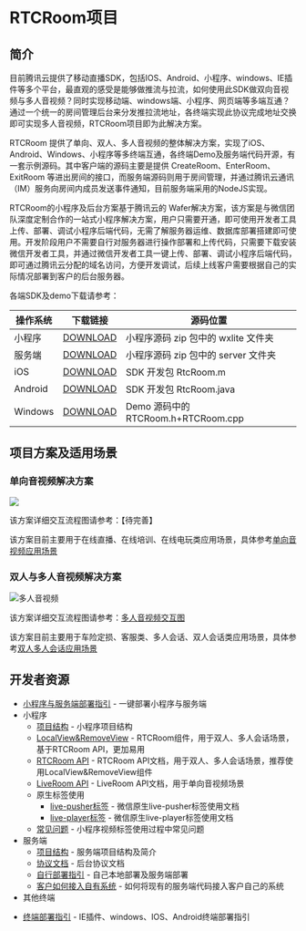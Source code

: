 # RTCRoom项目

## 简介
目前腾讯云提供了移动直播SDK，包括IOS、Android、小程序、windows、IE插件等多个平台，最直观的感受是能够做推流与拉流，如何使用此SDK做双向音视频与多人音视频？同时实现移动端、windows端、小程序、网页端等多端互通？通过一个统一的房间管理后台来分发推拉流地址，各终端实现此协议完成地址交换即可实现多人音视频，RTCRoom项目即为此解决方案。

RTCRoom 提供了单向、双人、多人音视频的整体解决方案，实现了iOS、Android、Windows、小程序等多终端互通，各终端Demo及服务端代码开源，有一套示例源码。其中客户端的源码主要是提供 CreateRoom、EnterRoom、ExitRoom 等进出房间的接口，而服务端源码则用于房间管理，并通过腾讯云通讯（IM）服务向房间内成员发送事件通知，目前服务端采用的NodeJS实现。

RTCRoom的小程序及后台方案基于腾讯云的 Wafer解决方案，该方案是与微信团队深度定制合作的一站式小程序解决方案，用户只需要开通，即可使用开发者工具上传、部署、调试小程序后端代码，无需了解服务器运维、数据库部署搭建即可使用。开发阶段用户不需要自行对服务器进行操作部署和上传代码，只需要下载安装微信开发者工具，并通过微信开发者工具一键上传、部署、调试小程序后端代码，即可通过腾讯云分配的域名访问，方便开发调试，后续上线客户需要根据自己的实际情况部署到客户的后台服务器。

各端SDK及demo下载请参考：

| 操作系统 | 下载链接 | 源码位置 |
|---------|---------|---------|
| 小程序 | [DOWNLOAD](https://cloud.tencent.com/document/product/454/7873#XiaoChengXu) | 小程序源码 zip 包中的 wxlite 文件夹 |
| 服务端 | [DOWNLOAD](https://cloud.tencent.com/document/product/454/7873#XiaoChengXu) | 小程序源码 zip 包中的 server 文件夹  |
| iOS | [DOWNLOAD](https://cloud.tencent.com/document/product/454/7873#iOS) | SDK 开发包 RtcRoom.m |
| Android | [DOWNLOAD](https://cloud.tencent.com/document/product/454/7873#Android) |  SDK 开发包 RtcRoom.java |
| Windows | [DOWNLOAD](https://cloud.tencent.com/document/product/454/7873#Windows) | Demo 源码中的 RTCRoom.h+RTCRoom.cpp |

## 项目方案及适用场景
### 单向音视频解决方案

![](https://mc.qcloudimg.com/static/img/6439160b7f1d0c0fc170e814d5b182c3/image.jpg)
   
该方案详细交互流程图请参考：【待完善】
  
该方案目前主要用于在线直播、在线培训、在线电玩类应用场景，具体参考[单向音视频应用场景](https://cloud.tencent.com/document/product/454/7873#iOS) 

### 双人与多人音视频解决方案
![多人音视频](https://mc.qcloudimg.com/static/img/619d515f6955ec3430caf6e7e7cd761d/image.jpg)
  
该方案详细交互流程图请参考：[多人音视频交互图](https://mc.qcloudimg.com/static/img/a4aff101682c72db8ee5651a899034bb/RTX20171220-161158.png)
  
该方案目前主要用于车险定损、客服类、多人会话、双人会话类应用场景，具体参考[双人多人会话应用场景](https://cloud.tencent.com/document/product/454/7873#iOS) 

## 开发者资源

 * [小程序与服务端部署指引](https://cloud.tencent.com/document/product/454/12554) - 一键部署小程序与服务端
 * 小程序
    - [项目结构](https://cloud.tencent.com/document/product/454/7873#iOS) - 小程序项目结构
    - [LocalView&RemoveView](https://cloud.tencent.com/document/product/454/7873#iOS) -       RTCRoom组件，用于双人、多人会话场景，基于RTCRoom API，更加易用
    - [RTCRoom API](https://cloud.tencent.com/document/product/454/7873#iOS) -       RTCRoom API文档，用于双人、多人会话场景，推荐使用LocalView&RemoveView组件
    - [LiveRoom API](https://cloud.tencent.com/document/product/454/7873#iOS) -       LiveRoom API文档，用于单向音视频场景
    - 原生标签使用
        - [live-pusher标签](https://cloud.tencent.com/document/product/454/12518) -       微信原生live-pusher标签使用文档
        - [live-player标签](https://cloud.tencent.com/document/product/454/12519) -       微信原生live-player标签使用文档
    - [常见问题](https://cloud.tencent.com/document/product/454/13037?!preview&lang=cn) -       小程序视频标签使用过程中常见问题
 * 服务端
    - [项目结构](https://cloud.tencent.com/document/product/454/7873#iOS) - 服务端项目结构及简介
    - [协议文档](https://cloud.tencent.com/document/product/454/7873#iOS) - 后台协议文档
    - [自行部署指引](https://cloud.tencent.com/document/product/454/7873#iOS) - 自己本地部署及服务端部署
    - [客户如何接入自有系统](https://cloud.tencent.com/document/product/454/7873#iOS) - 如何将现有的服务端代码接入客户自己的系统
 * 其他终端
  - [终端部署指引](https://cloud.tencent.com/document/product/454/7873#iOS) -       IE插件、windows、IOS、Android终端部署指引




